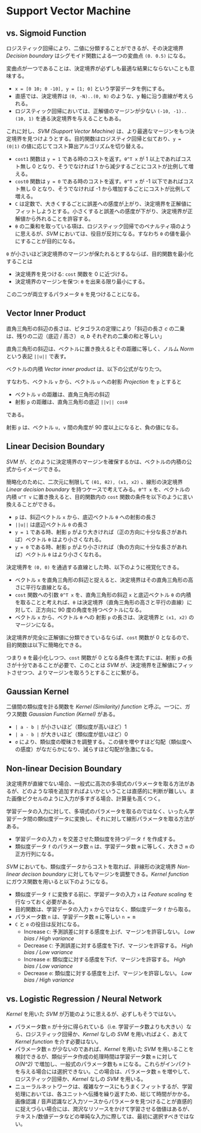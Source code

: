 # Support Vector Machine

<script type="text/x-mathjax-config">
  MathJax.Hub.Config({ tex2jax: { inlineMath: [['$','$'], ["\\(","\\)"]] } });
</script>
<script type="text/javascript"
  src="http://cdn.mathjax.org/mathjax/latest/MathJax.js?config=TeX-AMS_HTML">
</script>

## vs. Sigmoid Function

ロジスティック回帰により、二値に分類することができるが、その決定境界 _Decision boundary_ はシグモイド関数による一つの変曲点 `(0. 0.5)` になる。

変曲点が一つであることは、決定境界が必ずしも最適な結果にならないことも意味する。

* `x = [0 10; 0 -10], y = [1; 0]` という学習データを例にする。
* 直感では、決定境界は `(0, -N)..(0, N)` のような、y 軸に沿う直線が考えられる。
* ロジスティック回帰においては、正解値のマージンが少ない `(-10, -1)..(10, 1)` を通る決定境界を与えることもある。

これに対し、_SVM (Support Vector Machine)_ は、より最適なマージンをもつ決定境界を見つけようとする。目的関数はロジスティク回帰と似ており、`y = (0|1)` の値に応じてコスト算出アルゴリズムを切り替える。

<script type="math/tex; mode=display" id="MathJax-Element-svm_linear_boundary">
\min_{\theta} C \sum_{i = 1}^{m} \begin{bmatrix}
  y^{(i)} \text{cost}_{1}(\theta^{T} x^{(i)}) + (1 - y^{(i)}) \text{cost}_{0}(\theta^{T} x^{(i)})
\end{bmatrix} + \frac{1}{2} \sum_{j = 1}^{n} \theta_{j}^{2}  \\

\left\{
  \begin{array}{l l}
  \text{cost}_1 (\theta^{T} x) & \ldots & \theta^{T} x^{(i)} \geq 1 & \text{if $y = 1$} \\
  \text{cost}_0 (\theta^{T} x) & \ldots & \theta^{T} x^{(i)} \leq -1 & \text{if $y = 0$} \\
  \end{array} \\
\right.
</script>

* `cost1` 関数は `y = 1` である時のコストを返す。`θ^T x` が 1 以上であればコスト無し 0 となり、そうでなければ 1 から減少するごとにコストが比例して増える。
* `cost0` 関数は `y = 0` である時のコストを返す。`θ^T x` が -1 以下であればコスト無し 0 となり、そうでなければ -1 から増加するごとにコストが比例して増える。
* `C` は定数で、大きくするごとに誤差への感度が上がり、決定境界を正解値にフィットしようとする。小さくすると誤差への感度が下がり、決定境界が正解値から外れることを許容する。
* `θ` の二乗和を取っている項は、ロジスティック回帰でのペナルティ項のように思えるが、_SVM_ においては、役目が反対になる。すなわち `θ` の値を最小にすることが目的になる。

`θ` が小さいほど決定境界のマージンが保たれるとするならば、目的関数を最小化することは

* 決定境界を見つける: `cost` 関数を 0 に近づける。
* 決定境界のマージンを保つ: `θ` を出来る限り最小にする。

この二つが両立するパラメータ `θ` を見つけることになる。

## Vector Inner Product

直角三角形の斜辺の長さは、ピタゴラスの定理により「斜辺の長さ _c_ の二乗は、残りの二辺（底辺 / 高さ） _a, b_ それぞれの二乗の和と等しい」

<script type="math/tex; mode=display" id="MathJax-Element-pythagrean_theorem">
a^2 + b^2 = c^2 \\
c = \sqrt{a^2 + b^2} \\
</script>

直角三角形の斜辺は、ベクトルに置き換えるとその距離に等しく、ノルム _Norm_ という表記 `||u||` で表す。

<script type="math/tex; mode=display" id="MathJax-Element-norm">
u = \begin{bmatrix}
3 \\
5 \\
\end{bmatrix} \\

\| u \| = \sqrt{ u_1^{2} + u_2^{2} } = \sqrt{ 3^2 + 5^2 } = \sqrt{ 31 } = 5.5678
</script>

ベクトルの内積 _Vector inner product_ は、以下の公式がなりたつ。

<script type="math/tex; mode=display" id="MathJax-Element-vector_inner_product">
\vec{u} \cdot \vec{v} = u^{T}v = \| u \| \cdot \| v \| \cos \theta \\
</script>

すなわち、ベクトル `v` から、ベクトル `u` への射影 _Projection_ を `p` とすると

* ベクトル `v` の距離は、直角三角形の斜辺
* 射影 `p` の距離は、直角三角形の底辺 `||v|| cosθ`

である。

<script type="math/tex; mode=display" id="MathJax-Element-vector_projection">
\begin{align}
u^{T}v & = p \cdot \| u \| \\
u_1 v_1 + u_2 v_2  & = p \cdot \sqrt{u_1^{2} + u_2^{2}} \\
\end{align}
</script>

射影 `p` は、ベクトル `u, v` 間の角度が 90 度以上になると、負の値になる。

## Linear Decision Boundary

_SVM_ が、どのように決定境界のマージンを確保するかは、ベクトルの内積の公式からイメージできる。

簡略化のために、二次元に制限して `(θ1, θ2), (x1, x2)` 、線形の決定境界 _Linear decision boundary_ を持つケースで考えてみる。`θ^T x` を、ベクトルの内積 `u^T v` に置き換えると、目的関数内の `cost` 関数の条件を以下のように言い換えることができる。

<script type="math/tex; mode=display" id="MathJax-Element-svm_linear_kernel_cost">
\theta^{T} x = u^{T}v = p \cdot \| u \| \\
\left\{
  \begin{array}{l l}
  \text{cost}_1 ( p \cdot \| u \| ) & \ldots & p \cdot \| u \| \geq 1 & \text{if $y = 1$} \\
  \text{cost}_0 ( p \cdot \| u \| ) & \ldots & p \cdot \| u \| \leq -1 & \text{if $y = 0$} \\
  \end{array} \\
\right.
</script>

* `p` は、斜辺ベクトル `x` から、底辺ベクトル `θ` への射影の長さ
* `||u||` は底辺ベクトル `θ` の長さ
* `y = 1` である時、射影 `p` がより大きければ（正の方向に十分な長さがあれば）ベクトル `θ` はより小さくなれる。
* `y = 0` である時、射影 `p` がより小さければ（負の方向に十分な長さがあれば）ベクトル `θ` はより小さくなれる。

決定境界を `(0, 0)` を通過する直線とした時、以下のように視覚化できる。

* ベクトル `x` を直角三角形の斜辺と捉えると、決定境界はその直角三角形の高さに平行な直線となる。
* `cost` 関数への引数 `θ^T x` を、直角三角形の斜辺 `x` と底辺ベクトル `θ` の内積を取ることと考えれば、`θ` は決定境界（直角三角形の高さと平行の直線）に対して、正方向に 90 度の角度を持つベクトルになる。
* ベクトル `x` から、ベクトル `θ` への 射影 `p` の長さは、決定境界と `(x1, x2)` のマージンになる。

決定境界が完全に正解値に分類できているならば、`cost` 関数が 0 となるので、目的関数は以下に簡略化できる。

<script type="math/tex; mode=display" id="MathJax-Element-svm_linear_kernel_theta">
\begin{align}
\min_{\theta} C \cdot 0 + \frac{1}{2} \sum_{j = 1}^{n} \theta_{j}^{2} & = \frac{1}{2} \sum_{j = 1}^{n} \theta_{j}^{2} \\
& = \frac{1}{2} (\theta_1^{2} + \theta_2^{2}) \\
& = \frac{1}{2} \left( \sqrt{ \theta_1^{2} + \theta_2^{2} } \right) ^{2} \\
& = \frac{1}{2} \| \theta \| ^{2} \\
\end{align}
</script>

つまり `θ` を最小化しつつ、`cost` 関数が 0 となる条件を満たすには、射影 `p` の長さが十分であることが必要で、このことは _SVM_ が、決定境界を正解値にフィットさせつつ、よりマージンを取ろうとすることに繋がる。

## Gaussian Kernel

二値間の類似度を計る関数を _Kernel (Similarity) function_ と呼ぶ。一つに、ガウス関数 _Gaussian Function (Kernel)_ がある。

<script type="math/tex; mode=display" id="MathJax-Element-svm_gaussian_function">
\text{similarity} (a, b) = K_{gaussian} (a, b) = \exp \left( - \frac{ \| a - b \|^{2} }{2 \sigma^{2}} \right) \\
</script>

* `| a - b |` が小さいほど（類似度が高いほど）1
* `| a - b |` が大きいほど（類似度が低いほど）0
* `σ` により、類似度の曖昧さを調整する。この値を増やすほど勾配（類似度への感度）がなだらかになり、減らすほど勾配が急激になる。

## Non-linear Decision Boundary

決定境界が直線でない場合、一般式に高次の多項式のパラメータを取る方法があるが、どのような項を追加すればよいかということは直感的に判断が難しい。また画像ピクセルのように入力が多すぎる場合、計算量も高くつく。

学習データの入力に対して、多項式のパラメータを取るのではなく、いったん学習データ間の類似度データに変換し、それに対して線形パラメータを取る方法がある。

<script type="math/tex; mode=display" id="MathJax-Element-svm_similarity">
\begin{array}{l l}
x \in \mathbb{R}^{m} & {\scriptsize \text{$m = $ number of examples}} \\
f \in \mathbb{R}^{m \times n} & {\scriptsize \text{$n = $ number of features $(n = m)$}} \\
\end{array} \\
f_{1}^{(i)} = \text{similarity} (x^{(i)}, x^{(1)}) \\
f_{2}^{(i)} = \text{similarity} (x^{(i)}, x^{(2)}) \\
\vdots \\
f_{n}^{(i)} = \text{similarity} (x^{(i)}, x^{(n)}) \\
h_{\theta}(f) = \theta^{T} f = \theta_0 + \theta_1 f_1 + \theta_2 f_2 + \ldots + \theta_{n} f_n \\
</script>

* 学習データの入力 `x` を交差させた類似度を持つデータ `f` を作成する。
* 類似度データ `f` のパラメータ数 `n` は、学習データ数 `m` に等しく、大きさ `m` の正方行列になる。

_SVM_ においても、類似度データからコストを取れば、非線形の決定境界 _Non-linear decison boundary_ に対してもマージンを調整できる。_Kernel function_ にガウス関数を用いると以下のようになる。

<script type="math/tex; mode=display" id="MathJax-Element-svm_non_linear_boundary">
f_{j}^{(i)} = \text{similarity} (x(i), x(j)) = \exp \left( - \frac{ \| x^{(i)} - x^{(j)} \|^{2} }{2 \sigma^{2}} \right) = \exp \left( - \frac{ \sum_{k = 1}^{n} ( x_k^{(i)} - x_k^{(j)} )^{2} }{2 \sigma^{2}} \right) \\
\min_{\theta} C \sum_{i = 1}^{m} \begin{bmatrix}
  y^{(i)} \text{cost}_{1}(\theta^{T} f^{(i)}) + (1 - y^{(i)}) \text{cost}_{0}(\theta^{T} f^{(i)})
\end{bmatrix} + \frac{1}{2} \sum_{j = 1}^{n} \theta_{j}^{2}  \\
</script>

* 類似度データ `f` に変換する前に、学習データの入力 `x` は _Feature scaling_ を行なっておく必要がある。
* 目的関数は、学習データの入力 `x` からではなく、類似度データ `f` から取る。
* パラメータ数 `n` は、学習データ数 `m` に等しい `n = m`
* `C` と `σ` の役目は反対になる。
    * Increase `C`: 予測誤差に対する感度を上げ、マージンを許容しない。 _Low bias / High variance_
    * Decrease `C`: 予測誤差に対する感度を下げ、マージンを許容する。 _High bias / Low variance_
    * Increase `σ`: 類似度に対する感度を下げ、マージンを許容する。 _High bias / Low variance_
    * Decrease `σ`: 類似度に対する感度を上げ、マージンを許容しない。 _Low bias / High variance_

## vs. Logistic Regression / Neural Network

_Kernel_ を用いた _SVM_ が万能のように思えるが、必ずしもそうではない。

* パラメータ数 `n` が十分に得られている（i.e. 学習データ数よりも大きい）なら、ロジスティック回帰か、_Kernel_ なしの _SVM_ を用いればよく、あえて _Kernel function_ を介す必要はない。
* パラメータ数 `n` が少ないのであれば、_Kernel_ を用いた _SVM_ を用いることを検討できるが、類似データ作成の処理時間は学習データ数 `m` に対して _O(N^2)_ で増加し、一般式のパラメータ数も `m` になる。これらがインパクトを与える場合には選択できない。この場合は、パラメータ数 `n` を増やして、ロジスティック回帰か、_Kernel_ なしの _SVM_ を用いる。
* ニューラルネットワークは、複雑なケースにもうまくフィットするが、学習処理においては、各ユニットへ伝播を繰り返すため、総じて時間がかかる。画像認識 / 音声認識など入力ソースからパラメータを見つけることが直感的に捉えづらい場合には、潤沢なリソースをかけて学習させる価値はあるが、テキスト/数値データなどの単純な入力に際しては、最初に選択すべきではない。
